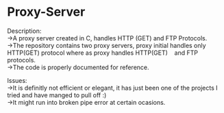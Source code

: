 # Proxy-Server

Description:<br/>
->A proxy server created in C, handles HTTP (GET) and FTP Protocols.<br/>
->The repository contains two proxy servers, proxy initial handles only HTTP(GET) protocol where as proxy handles HTTP(GET)
&nbsp;&nbsp;&nbsp;and FTP protocols.<br/>
->The code is properly documented for reference.<br/>

Issues:<br/>
->It is definitly not efficient or elegant, it has just been one of the projects I tried and have manged to pull off :)<br/>
->It might run into broken pipe error at certain ocasions.<br/>
